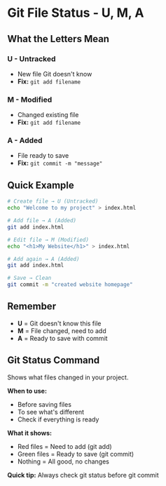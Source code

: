 # Git File Status - U, M, A

## What the Letters Mean

### U - Untracked
- New file Git doesn't know
- **Fix:** `git add filename`

### M - Modified  
- Changed existing file
- **Fix:** `git add filename`

### A - Added
- File ready to save
- **Fix:** `git commit -m "message"`

## Quick Example
```bash
# Create file → U (Untracked)
echo "Welcome to my project" > index.html

# Add file → A (Added) 
git add index.html

# Edit file → M (Modified)
echo "<h1>My Website</h1>" > index.html

# Add again → A (Added)
git add index.html

# Save → Clean
git commit -m "created website homepage"
```

## Remember
- **U** = Git doesn't know this file
- **M** = File changed, need to add
- **A** = Ready to save with commit

## Git Status Command

Shows what files changed in your project.

**When to use:**
- Before saving files
- To see what's different
- Check if everything is ready

**What it shows:**
- Red files = Need to add (git add)
- Green files = Ready to save (git commit)
- Nothing = All good, no changes

**Quick tip:** Always check git status before git commit